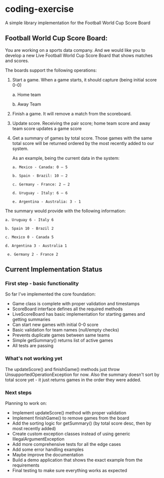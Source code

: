 # coding-exercise

A simple library implementation for the Football World Cup Score Board

## Football World Cup Score Board:

You are working on a sports data company. And we would like you to develop a new
Live Football World Cup Score Board that shows matches and scores.

The boards support the following operations:

1. Start a game. When a game starts, it should capture (being initial score 0-0)

   a. Home team

   b. Away Team

1. Finish a game. It will remove a match from the scoreboard.

1. Update score. Receiving the pair score; home team score and away team score
   updates a game score

1. Get a summary of games by total score. Those games with the same total score
   will be returned ordered by the most recently added to our system.

   As an example, being the current data in the system:

   ` a. Mexico - Canada: 0 – 5 `

   ` b. Spain - Brazil: 10 – 2 `

   ` c. Germany - France: 2 – 2 `

   ` d. Uruguay - Italy: 6 – 6 `

   ` e. Argentina - Australia: 3 - 1 `

The summary would provide with the following information:

` a. Uruguay 6 - Italy 6 `

` b. Spain 10 - Brazil 2 `

` c. Mexico 0 - Canada 5 `

` d. Argentina 3 - Australia 1 `

`  e. Germany 2 - France 2 `

## Current Implementation Status

### First step - basic functionality

So far I've implemented the core foundation:

- Game class is complete with proper validation and timestamps
- ScoreBoard interface defines all the required methods
- LiveScoreBoard has basic implementation for starting games and getting summaries
- Can start new games with initial 0-0 score
- Basic validation for team names (null/empty checks)
- Prevents duplicate games between same teams
- Simple getSummary() returns list of active games
- All tests are passing

### What's not working yet

The updateScore() and finishGame() methods just throw UnsupportedOperationException for now. Also the summary doesn't
sort by total score yet - it just returns games in the order they were added.

### Next steps

Planning to work on:

- Implement updateScore() method with proper validation
- Implement finishGame() to remove games from the board
- Add the sorting logic for getSummary() (by total score desc, then by most recently added)
- Create custom exception classes instead of using generic IllegalArgumentException
- Add more comprehensive tests for all the edge cases
- Add some error handling examples
- Maybe improve the documentation
- Build a demo application that shows the exact example from the requirements
- Final testing to make sure everything works as expected
